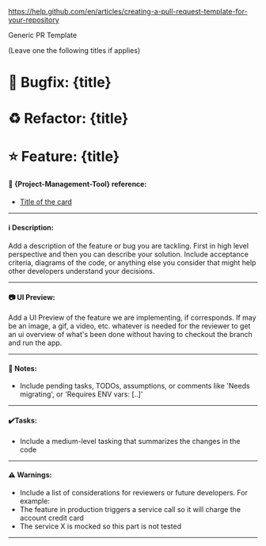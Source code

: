 https://help.github.com/en/articles/creating-a-pull-request-template-for-your-repository

Generic PR Template

(Leave one the following titles if applies)

# :wrench: Bugfix: {title}

# :recycle: Refactor: {title}

# :star: Feature: {title}

#### :link: {Project-Management-Tool} reference:

- [Title of the card](https://link-to-project-management)

---

#### :information_source: Description:

Add a description of the feature or bug you are tackling. First in high level perspective and then you can describe your solution. Include acceptance criteria, diagrams of the code, or anything else you consider that might help other developers understand your decisions.

---

#### :camera: UI Preview:

Add a UI Preview of the feature we are implementing, if corresponds. If may be an image, a gif, a video, etc. whatever is needed for the reviewer to get an ui overview of what's been done without having to checkout the branch and run the app.

---

#### :pushpin: Notes:

- Include pending tasks, TODOs, assumptions, or comments like 'Needs migrating', or 'Requires ENV vars: [..]'

---

#### :heavy_check_mark:Tasks:

- Include a medium-level tasking that summarizes the changes in the code

---

#### :warning: Warnings:

- Include a list of considerations for reviewers or future developers. For example:
- The feature in production triggers a service call so it will charge the account credit card
- The service X is mocked so this part is not tested

---
